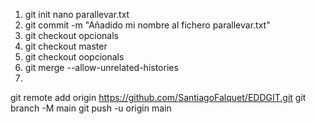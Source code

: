 1. git init
nano parallevar.txt
2. git commit -m "Añadido mi nombre al fichero parallevar.txt"
4. git checkout opcionals
6. git checkout master
7. git checkout oopcionals
9. git merge --allow-unrelated-histories
10. 
git remote add origin https://github.com/SantiagoFalquet/EDDGIT.git
git branch -M main
git push -u origin main
